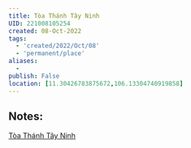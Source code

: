 ```yaml
---
title: Tòa Thánh Tây Ninh
UID: 221008105254
created: 08-Oct-2022
tags:
  - 'created/2022/Oct/08'
  - 'permanent/place'
aliases:
  - 
publish: False
location: [11.30426783875672,106.13304740919858]
---
```

## Notes:


[Tòa Thánh Tây Ninh](geo:11.30426783875672,106.13304740919858)